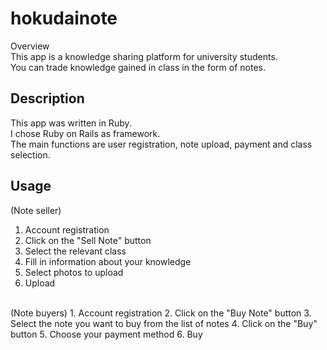 # hokudainote
Overview  
This app is a knowledge sharing platform for university students.  
You can trade knowledge gained in class in the form of notes.
<br>
## Description
This app was written in Ruby.<br>I chose Ruby on Rails as framework.<br>
The main functions are user registration, note upload, payment and class selection.<br>

## Usage
(Note seller)  
1. Account registration  
2. Click on the "Sell Note" button  
3. Select the relevant class  
4. Fill in information about your knowledge  
5. Select photos to upload  
6. Upload  
<br>
(Note buyers)  
1. Account registration  
2. Click on the "Buy Note" button  
3. Select the note you want to buy from the list of notes  
4. Click on the "Buy" button
5. Choose your payment method  
6. Buy  

  
